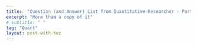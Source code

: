 ```yaml
---
title:  "Question (and Answer) List from Quantitative Researcher - Part 4. Others"
excerpt: "More than a copy of it"
# subtitle: " "
tag: "Quant"
layout: post-with-toc
---
```


